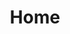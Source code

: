 ---
layout: home
navOrder: 1
title: Home
heading: Hi, I'm Kirk and this is my blog about programming
about: I'm a developer by day, developer by night. I love code because it enables you to bring anything you imagine to life. What a world we live in! I'm a developer by day, developer by night.
---
